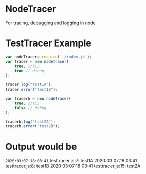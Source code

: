 # NodeTracer
 For tracing, debugging and logging in node


# TestTracer Example
```javascript
var nodeTracer= require('./index.js');
var tracer = new nodeTracer(
    true, //TLS
    true // debug
);

tracer.log("test1A");
tracer.error("test1B");

var tracerb = new nodeTracer(
    true, //TLS
    false // debug
);

tracerb.log("test2A");
tracerb.error("test2B");
```
# Output would be
`2020:03:07:18:03:41` testtracer.js:7: test1A 
 2020:03:07:18:03:41  testtracer.js:8: test1B
 2020:03:07:18:03:41  testtracer.js:15: test2A
